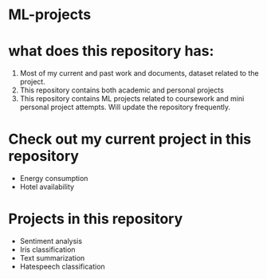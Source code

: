# ML-projects

# what does this repository has:

1. Most of my current and past work and documents, dataset related to the project. 
2. This repository contains both academic and personal projects
3. This repository contains ML projects related to coursework and mini personal project attempts. Will update the repository frequently.

# Check out my current project in this repository 

- Energy consumption
- Hotel availability

# Projects in this repository

- Sentiment analysis
- Iris classification
- Text summarization
- Hatespeech classification


